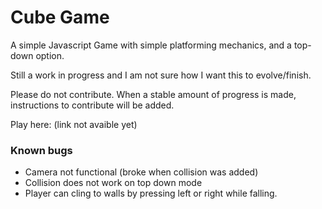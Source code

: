 # Cube Game

A simple Javascript Game with simple platforming mechanics, and a top-down option.

Still a work in progress and I am not sure how I want this to evolve/finish.

Please do not contribute. When a stable amount of progress is made, instructions to contribute will be added.

Play here: (link not avaible yet)

### Known bugs
 - Camera not functional (broke when collision was added)
 - Collision does not work on top down mode
 - Player can cling to walls by pressing left or right while falling.